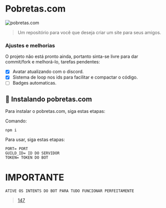 # Pobretas.com


<img src="https://cdn.discordapp.com/attachments/941054185019944980/949706256808017950/unknown.png" alt="pobretas.com">

> Um repositório para você que deseja criar um site para seus amigos.

### Ajustes e melhorias

O projeto não está pronto ainda, portanto sinta-se livre para dar commit/fork e melhorá-lo, tarefas pendentes:

- [x] Avatar atualizando com o discord.
- [x] Sistema de loop nos ids para facilitar e compactar o código.
- [ ] Badges automaticas.

## 🚀 Instalando pobretas.com

Para instalar o pobretas.com, siga estas etapas:

Comando:
```
npm i
```

Para usar, siga estas etapas:

```
PORT= PORT
GUILD_ID= ID DO SERVIDOR
TOKEN= TOKEN DO BOT

```

# IMPORTANTE

```
ATIVE OS INTENTS DO BOT PARA TUDO FUNCIONAR PERFEITAMENTE
```

> [147](https://147api.xyz)

